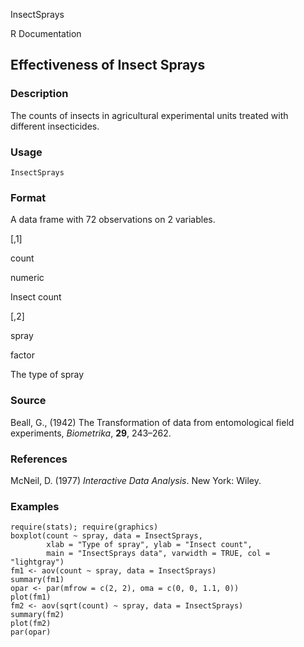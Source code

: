 InsectSprays

R Documentation

## Effectiveness of Insect Sprays

### Description

The counts of insects in agricultural experimental units treated with
different insecticides.

### Usage

    InsectSprays

### Format

A data frame with 72 observations on 2 variables.

[,1]

count

numeric

Insect count

[,2]

spray

factor

The type of spray

### Source

Beall, G., (1942) The Transformation of data from entomological field
experiments, _Biometrika_, **29**, 243–262.

### References

McNeil, D. (1977) _Interactive Data Analysis_. New York: Wiley.

### Examples

    
    require(stats); require(graphics)
    boxplot(count ~ spray, data = InsectSprays,
            xlab = "Type of spray", ylab = "Insect count",
            main = "InsectSprays data", varwidth = TRUE, col = "lightgray")
    fm1 <- aov(count ~ spray, data = InsectSprays)
    summary(fm1)
    opar <- par(mfrow = c(2, 2), oma = c(0, 0, 1.1, 0))
    plot(fm1)
    fm2 <- aov(sqrt(count) ~ spray, data = InsectSprays)
    summary(fm2)
    plot(fm2)
    par(opar)

